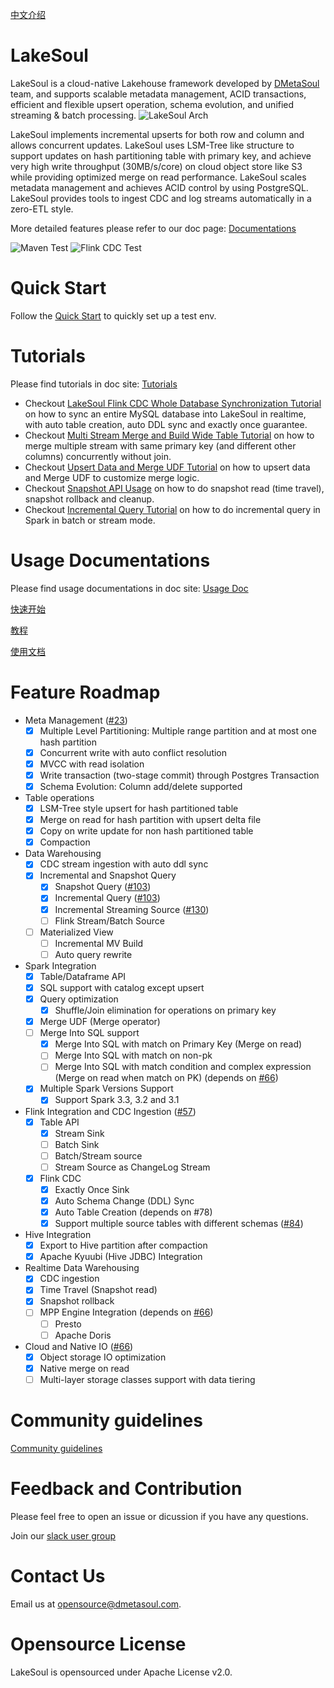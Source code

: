 [中文介绍](README-CN.md)

# LakeSoul
LakeSoul is a cloud-native Lakehouse framework developed by [DMetaSoul](https://www.dmetasoul.com) team, and supports scalable metadata management, ACID transactions, efficient and flexible upsert operation, schema evolution, and unified streaming & batch processing.
![LakeSoul Arch](doc/LakeSoul.png)

LakeSoul implements incremental upserts for both row and column and allows concurrent updates. LakeSoul uses LSM-Tree like structure to support updates on hash partitioning table with primary key, and achieve very high write throughput (30MB/s/core) on cloud object store like S3 while providing optimized merge on read performance. LakeSoul scales metadata management and achieves ACID control by using PostgreSQL. LakeSoul provides tools to ingest CDC and log streams automatically in a zero-ETL style.

More detailed features please refer to our doc page: [Documentations](https://www.dmetasoul.com/en/docs/lakesoul/intro/)

![Maven Test](https://github.com/meta-soul/LakeSoul/actions/workflows/maven-test.yml/badge.svg)
![Flink CDC Test](https://github.com/meta-soul/LakeSoul/actions/workflows/flink-cdc-test.yml/badge.svg)

# Quick Start
Follow the [Quick Start](https://www.dmetasoul.com/en/docs/lakesoul/Getting%20Started/setup-local-env/) to quickly set up a test env.

# Tutorials
Please find tutorials in doc site:
[Tutorials](https://www.dmetasoul.com/en/docs/lakesoul/Tutorials/consume-cdc-via-spark-streaming/)

* Checkout [LakeSoul Flink CDC Whole Database Synchronization Tutorial](https://www.dmetasoul.com/en/docs/lakesoul/Tutorials/flink-cdc-sink/) on how to sync an entire MySQL database into LakeSoul in realtime, with auto table creation, auto DDL sync and exactly once guarantee.
* Checkout [Multi Stream Merge and Build Wide Table Tutorial](https://www.dmetasoul.com/en/docs/lakesoul/Tutorials/mutil-stream-merge/) on how to merge multiple stream with same primary key (and different other columns) concurrently without join.
* Checkout [Upsert Data and Merge UDF Tutorial](https://www.dmetasoul.com/en/docs/lakesoul/Tutorials/upsert-and-merge-udf/) on how to upsert data and Merge UDF to customize merge logic.
* Checkout [Snapshot API Usage](https://www.dmetasoul.com/en/docs/lakesoul/Tutorials/snapshot-manage/) on how to do snapshot read (time travel), snapshot rollback and cleanup.
* Checkout [Incremental Query Tutorial](https://www.dmetasoul.com/en/docs/lakesoul/Tutorials/incremental-query/) on how to do incremental query in Spark in batch or stream mode.

# Usage Documentations
Please find usage documentations in doc site:
[Usage Doc](https://www.dmetasoul.com/en/docs/lakesoul/Usage%20Doc/setup-meta-env/)

[快速开始](https://www.dmetasoul.com/docs/lakesoul/Getting%20Started/setup-local-env/)

[教程](https://www.dmetasoul.com/docs/lakesoul/Tutorials/consume-cdc-via-spark-streaming/)

[使用文档](https://www.dmetasoul.com/docs/lakesoul/Usage%20Doc/setup-meta-env/)

# Feature Roadmap
* Meta Management ([#23](https://github.com/meta-soul/LakeSoul/issues/23))
  - [x] Multiple Level Partitioning: Multiple range partition and at most one hash partition
  - [x] Concurrent write with auto conflict resolution
  - [x] MVCC with read isolation
  - [x] Write transaction (two-stage commit) through Postgres Transaction
  - [x] Schema Evolution: Column add/delete supported
* Table operations 
  - [x] LSM-Tree style upsert for hash partitioned table
  - [x] Merge on read for hash partition with upsert delta file
  - [x] Copy on write update for non hash partitioned table
  - [x] Compaction
* Data Warehousing
  - [x] CDC stream ingestion with auto ddl sync
  - [x] Incremental and Snapshot Query
    - [x] Snapshot Query ([#103](https://github.com/meta-soul/LakeSoul/issues/103))
    - [x] Incremental Query ([#103](https://github.com/meta-soul/LakeSoul/issues/103))
    - [x] Incremental Streaming Source ([#130](https://github.com/meta-soul/LakeSoul/issues/130))
    - [ ] Flink Stream/Batch Source
  - [ ] Materialized View
    - [ ] Incremental MV Build
    - [ ] Auto query rewrite
* Spark Integration
  - [x] Table/Dataframe API
  - [x] SQL support with catalog except upsert
  - [x] Query optimization
    - [x] Shuffle/Join elimination for operations on primary key
  - [x] Merge UDF (Merge operator)
  - [ ] Merge Into SQL support
    - [x] Merge Into SQL with match on Primary Key (Merge on read)
    - [ ] Merge Into SQL with match on non-pk
    - [ ] Merge Into SQL with match condition and complex expression (Merge on read when match on PK) (depends on [#66](https://github.com/meta-soul/LakeSoul/issues/66))
  - [x] Multiple Spark Versions Support
    - [x] Support Spark 3.3, 3.2 and 3.1
* Flink Integration and CDC Ingestion ([#57](https://github.com/meta-soul/LakeSoul/issues/57))
  - [x] Table API
    - [x] Stream Sink
    - [ ] Batch Sink
    - [ ] Batch/Stream source
    - [ ] Stream Source as ChangeLog Stream
  - [x] Flink CDC
    - [x] Exactly Once Sink
    - [x] Auto Schema Change (DDL) Sync
    - [x] Auto Table Creation (depends on #78)
    - [x] Support multiple source tables with different schemas ([#84](https://github.com/meta-soul/LakeSoul/issues/84))
* Hive Integration
  - [x] Export to Hive partition after compaction
  - [x] Apache Kyuubi (Hive JDBC) Integration
* Realtime Data Warehousing
  - [x] CDC ingestion
  - [x] Time Travel (Snapshot read)
  - [x] Snapshot rollback
  - [ ] MPP Engine Integration (depends on [#66](https://github.com/meta-soul/LakeSoul/issues/66))
    - [ ] Presto
    - [ ] Apache Doris
* Cloud and Native IO ([#66](https://github.com/meta-soul/LakeSoul/issues/66))
  - [x] Object storage IO optimization
  - [x] Native merge on read
  - [ ] Multi-layer storage classes support with data tiering

# Community guidelines
[Community guidelines](community-guideline.md)

# Feedback and Contribution
Please feel free to open an issue or dicussion if you have any questions.

Join our [slack user group](https://join.slack.com/t/dmetasoul-user/shared_invite/zt-1681xagg3-4YouyW0Y4wfhPnvji~OwFg)

# Contact Us
Email us at [opensource@dmetasoul.com](mailto:opensource@dmetasoul.com).

# Opensource License
LakeSoul is opensourced under Apache License v2.0.
